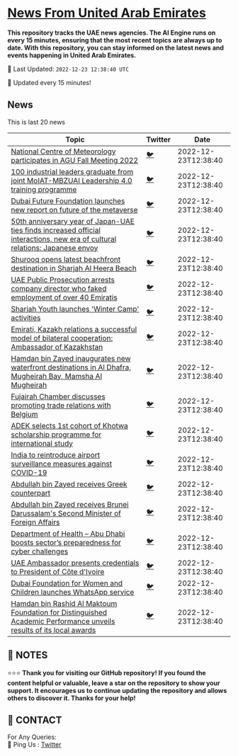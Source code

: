 [News From United Arab Emirates](https://github.com/UAE-Camel/News)
==========

**This repository tracks the UAE news agencies. 
The AI Engine runs on every 15 minutes, ensuring that the most recent topics are always up to date. 
With this repository, you can stay informed on the latest news and events happening in United Arab Emirates.**


📆 Last Updated: `2022-12-23 12:38:40 UTC`

🔧 Updated every 15 minutes!


## News

This is last 20 news

| Topic | Twitter | Date |
| ------------ | --- | ------- |
| [National Centre of Meteorology participates in AGU Fall Meeting 2022](https://github.com/UAE-Camel/News/blob/main/markdown/1395303113652.md) | [🐦](https://twitter.com/UAECamelNews/status/1606268043230953473) | 2022-12-23T12:38:40
| [100 industrial leaders graduate from joint MoIAT-MBZUAI Leadership 4.0 training programme](https://github.com/UAE-Camel/News/blob/main/markdown/1395303113657.md) | [🐦](https://twitter.com/UAECamelNews/status/1606268043230953473) | 2022-12-23T12:38:40
| [Dubai Future Foundation launches new report on future of the metaverse](https://github.com/UAE-Camel/News/blob/main/markdown/1395303113683.md) | [🐦](https://twitter.com/UAECamelNews/status/1606268043230953473) | 2022-12-23T12:38:40
| [50th anniversary year of Japan-UAE ties finds increased official interactions, new era of cultural relations: Japanese envoy](https://github.com/UAE-Camel/News/blob/main/markdown/1395303113687.md) | [🐦](https://twitter.com/UAECamelNews/status/1606268043230953473) | 2022-12-23T12:38:40
| [Shurooq opens latest beachfront destination  in Sharjah Al Heera Beach](https://github.com/UAE-Camel/News/blob/main/markdown/1395303113698.md) | [🐦](https://twitter.com/UAECamelNews/status/1606268043230953473) | 2022-12-23T12:38:40
| [UAE Public Prosecution arrests company director who faked employment of over 40 Emiratis](https://github.com/UAE-Camel/News/blob/main/markdown/1395303113992.md) | [🐦](https://twitter.com/UAECamelNews/status/1606268043230953473) | 2022-12-23T12:38:40
| [Sharjah Youth launches 'Winter Camp' activities](https://github.com/UAE-Camel/News/blob/main/markdown/1395303113704.md) | [🐦](https://twitter.com/UAECamelNews/status/1606268043230953473) | 2022-12-23T12:38:40
| [Emirati, Kazakh relations a successful model of bilateral cooperation: Ambassador of Kazakhstan](https://github.com/UAE-Camel/News/blob/main/markdown/1395303113724.md) | [🐦](https://twitter.com/UAECamelNews/status/1606268043230953473) | 2022-12-23T12:38:40
| [Hamdan bin Zayed inaugurates new waterfront destinations in Al Dhafra, Mugheirah Bay, Mamsha Al Mugheirah](https://github.com/UAE-Camel/News/blob/main/markdown/1395303113733.md) | [🐦](https://twitter.com/UAECamelNews/status/1606268043230953473) | 2022-12-23T12:38:40
| [Fujairah Chamber discusses promoting trade relations with Belgium](https://github.com/UAE-Camel/News/blob/main/markdown/1395303113759.md) | [🐦](https://twitter.com/UAECamelNews/status/1606268043230953473) | 2022-12-23T12:38:40
| [ADEK selects 1st cohort of Khotwa scholarship programme for international study](https://github.com/UAE-Camel/News/blob/main/markdown/1395303113832.md) | [🐦](https://twitter.com/UAECamelNews/status/1606268043230953473) | 2022-12-23T12:38:40
| [India to reintroduce airport surveillance measures against COVID-19](https://github.com/UAE-Camel/News/blob/main/markdown/1395303113867.md) | [🐦](https://twitter.com/UAECamelNews/status/1606268043230953473) | 2022-12-23T12:38:40
| [Abdullah bin Zayed receives Greek counterpart](https://github.com/UAE-Camel/News/blob/main/markdown/1395303113885.md) | [🐦](https://twitter.com/UAECamelNews/status/1606268043230953473) | 2022-12-23T12:38:40
| [Abdullah bin Zayed receives Brunei Darussalam's Second Minister of Foreign Affairs](https://github.com/UAE-Camel/News/blob/main/markdown/1395303113923.md) | [🐦](https://twitter.com/UAECamelNews/status/1606268043230953473) | 2022-12-23T12:38:40
| [Department of Health – Abu Dhabi boosts sector’s preparedness for cyber challenges](https://github.com/UAE-Camel/News/blob/main/markdown/1395303113942.md) | [🐦](https://twitter.com/UAECamelNews/status/1606268043230953473) | 2022-12-23T12:38:40
| [UAE Ambassador presents credentials to President of Côte d'Ivoire​](https://github.com/UAE-Camel/News/blob/main/markdown/1395303113950.md) | [🐦](https://twitter.com/UAECamelNews/status/1606268043230953473) | 2022-12-23T12:38:40
| [Dubai Foundation for Women and Children launches WhatsApp service](https://github.com/UAE-Camel/News/blob/main/markdown/1395303113952.md) | [🐦](https://twitter.com/UAECamelNews/status/1606268043230953473) | 2022-12-23T12:38:40
| [Hamdan bin Rashid Al Maktoum Foundation for Distinguished Academic Performance unveils results of its local awards](https://github.com/UAE-Camel/News/blob/main/markdown/1395303113970.md) | [🐦](https://twitter.com/UAECamelNews/status/1606268043230953473) | 2022-12-23T12:38:40




## 📝 NOTES

⭐⭐⭐ **Thank you for visiting our GitHub repository! If you found the content helpful or valuable, leave a star on the repository to show your support. It encourages us to continue updating the repository and allows others to discover it. Thanks for your help!**

## 📨 CONTACT

 For Any Queries:  
            🏓 Ping Us : [Twitter](https://twitter.com/UAECamelNews)